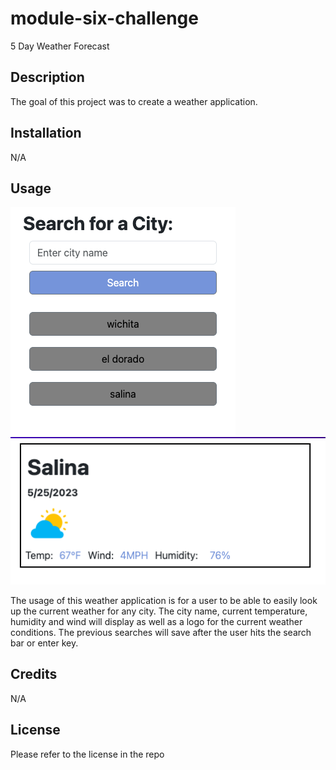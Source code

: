 # module-six-challenge

5 Day Weather Forecast

## Description

The goal of this project was to create a weather application. 

## Installation

N/A

## Usage

<img src="./assets/images/RM1.png"/>
<img src="./assets/images/RM2.png"/>


The usage of this weather application is for a user to be able to easily look up the current weather for any city. The city name, current temperature, humidity and wind will display as well as a logo for the current weather conditions. The previous searches will save after the user hits the search bar or enter key. 

## Credits

N/A

## License

Please refer to the license in the repo
